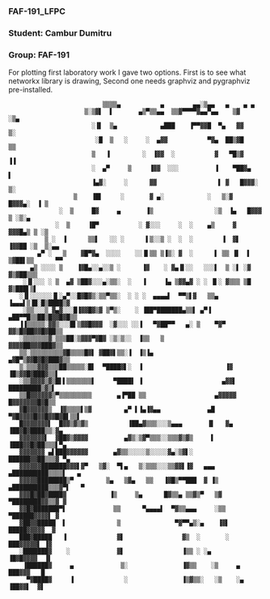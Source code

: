 ### FAF-191_LFPC
### Student: Cambur Dumitru 
### Group: FAF-191
For plotting first laboratory work I gave two options.
First is to see what networkx library is drawing, 
Second one needs graphviz and pygraphviz pre-installed. 

                              ▒▒▒▒▄           ▄        ▄▄░▒▄▄   ▄    ▄ ▄
                         ▒░▒▓▌  ▌       ▄▒▀▒▒▄▄  ▒▒▓▀▀▀▀▓▄▄▀▄▄    ▒▓      ░▒▄
                           ░▐▌  ▒▄            ▄███    ▐▀▀▓▓█  ▀▄   ▓▓      ▒░
                            ░█  ▒   ░     ░  ▄▓▓           ▀▓▄  ██▒▓█       ▒▒
                           ▒   ▐         ░  ▐▓▓  ░           ▓   ▀█▒▓       ▐▐
                           ░  ▄▀     ▒     ▐▓▓  ░░░          ▐    ▀██▓▄      ▌
                           ▐▄▓░     ░      ▓▓                 ▌ ▓   █▓▓▓░    ▒░
                      ▒    ▐█▌     ░       ▓ ▄░            ░   ▒░▓   █▓▓▓▄░  ▐ ▒
                  ░  ▒     █▓     ▄       ▐▒                 ░▒  ▐▄   █▓▓▓ ▒ ░▒░▄
                 ░  ▒     ▐█▀           ░ ▓░░░     ░  ░    ▄▒     ▓    ▓▓▓█▄▒ ▒ ░▒
              ▒ ░  ▐      ▒▒▌   ░░ ░      ▌▒░░▒ ░  ░  ░        ▐  ▓▌   ▐▓▓██ ░▒  ▒░▄▄
            ▄▀ ░   ▒    ▓█▀▓▄  ░░░░    ░░▐▌▒▒ ▒▐▒░ ▓  ░      ▌ ▒▒ ▐▌  ▌ ▒▓██▌▒▒      ▀▀
          ▄▒ ░░░░ ▒    ▐▓█▄░░▄░░▒ ░      ▐▓    ░ ▓▄▐▌░░   ░░░▌  ▒ ░▌ ░▓ ▓▒▓██▒▒▒
        ░▐▌░░░ ░ ▒  ▄▓ ▒██▓░░░▄░▒▒░  ░   ▐     ▐▄ ▒▓▓▄▓ ░ ░ ▐▌░ ▓▒▒▒ ▒█ ▓▒███▌▒▌
       ░▐▌░░░░░░▐▌░▄▀░░█▓█▓▒░▒▒▀▒▒░  ░ ░ ░  ▄▄▄▄▌  ▀▀▒▌▓   ▒▒▄ ▐▄▄▄▌▒▐█░█▒████▒▓
        ░▒▒░░░▒ ▓▄▓░░░█▐▓▓█▓▒▓ ▒▀▒░    ░ ▐██▀███████▄▒▒▌ ▄▀▐ ▄██▀▀█▒▒██▒█▓▓█▓█▒▒
       ▐▐▒▒▒▒▒░▓▓▒░░░█▌▒▓▓█▓▓▓  ░▓░░░ ░░▐   ▀▓██▀▀   ▄░ ▒    ▀▓▀ ▓▓▒█▓██▓▓█▓██▒▒
       ░▒▒▒▒▒▒▒▓░▒▒▒██░▒▓▓▓▀▓█▓ ░▒░▒░░  ▐▒▒   ▒                  ▓▓▓▓██▓▓▓███▓▒▒
       ▒▒░▒▒▒▒▒▒▒▒▒▓█▒▒▒▒█▓▌ ▓██▓▌▒▒░▐  ▐▒▐▄                   ▄▓█▀▒▓▓█▓█▓███▓▒▒
       ▒░▒▒▒▓▓▓▒▒▒██▒▒▒▒▒░█▌  ▀████▓▌░  ▐                       ▐▓ ▐█▒▓▓█▓███▓▒▒▌
       ░▒▒▓▓▓▓▒▓▒█▌▌▒▒▒▒▒▒▒▌     ▀████▌ ▐                      ▄▓▓▌ █████████▒▓▒▌
       ▒▒█▓▓▓▓▓▓▒▀▒▒▒▒▒▒▒▒▒       ▄▐▀██ ▒▒                   ▄▓▓▓▓▓ █▓▓▓▓▓▓▓█▓█▒▒
       ▓█▓▓▓▓▓▓▒  ▐▓▒▒▒▒▌▒▓         ▄▀ ▌▐▄▐▓▄▄             ▄█ ▀▓█▓▓▓▓█▓▓█▓▓█▓█▌▒▒▌
       █▓▓▓▓▓▓▓▌  █▓▓▒▓▒▓▒           ▐██▄▓▒▒▒░░░▒▄▄▄       ▐▌   ▓▄  ▐██▓█▓████▒▒░▓▄
       ▓▓▓▓▓▓▓▌  ▓██▓▒▓▓▓▓          ▄▓▒░▒▓▀▒▒▒░░▒▒▒▓▒▓▒     ▌       ▐███▓▓█▓██▒▒▒▌▀▄
       ▓▓▓▓▓▓▓ ▄▌███▓▓▓▓▓▓       ▄▓▒▒░░░░░▒░░░░░▓▄░▒▓▌░             ██████▓▓██▒▒▒▓ ▀▄
       ▓▓▓▓▓▓███████▓▓▓▌▓▀   ▒▓░  ▀▌▄   ▒░▒▒▒░░░▒▒▓▓▌▐▓   ▄▄▄     ▄██████████▒▒▒▒▌   ▄
       ▓▓▓▓▓████████▒▀         ▒▄   ▒▓▄   ▒▒   ▐▓█▒▀▀███  ▓ ▐▒    ▄██████████▒▒▒▓▀▌   ▀
       ▓▓▓█▓██▓████▓            ▐▒     ▒▄      █▓▒▒▄ ▒▒▓▒▀   ▒▓    ▀████████▓▓▒▒▓ ▓
       ▓▓█▓███████▀▌             ▒▒      ▀▄▄▄▄▌  ▀▓▒▒▄▄▄     ░▒▒     ▀██████▓▓▓▓▌ ▓
       ▓██▓▓█████  ▌              ▒               ▀▓▀▀▄▒░▄    ▐▓▌     █████▓▓▓▓▓  ▓
       ███▓█████   ▐              ▓▌                ▓▒  ░       ░      ███▓▓▓▓▓▌ ▐▓
       ░███████▓    ░             ▓▌                ▐▒▒ ░ ░▄           ▐█▓█▓▓▓▓  ▐▌
        ▐██████▓     ▄             ▒░               ▐▓▒▒    ░▒     ▄    ███▓▓▓   █
         ▀▓████▓     ▐              ░               ▐▒▓▒▒░   ░▒    ░▄   ▐██▓▓▌  ▓▌
